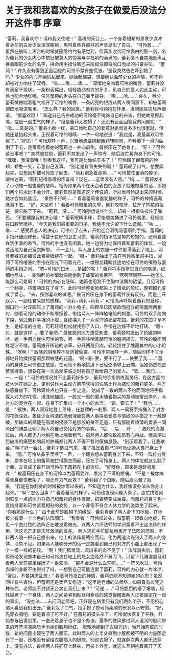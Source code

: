 # 关于我和我喜欢的女孩子在做爱后没法分开这件事 序章

“蕾莉，我喜欢你！请和我交往吧！”
高塔的天台上，一个身着短裙的黑发少女冲着身前的白发少女深深鞠躬，用带着些许颤抖的声音发出了告白。
“可怜酱……”
虽然在被叫上天台的时候就隐隐约约有感觉到，但真实收到可怜表白的那一刻，名为蕾莉的少女内心中依旧被莫大的惊喜与幸福填的满满的。蕾莉情不自禁地低声互换着眼前少女的名字，拼命用手捂住嘴巴来压抑住即将脱口而出的兴奋尖叫。
“蕾莉？”
许久没有得到正面回应的可怜不禁有些慌张，‘是我突然告白吓到她了吗？’少女的内心开始慌乱起来。她抬起脑袋，想要确认面前少女的神情，可不料却被对方吻住了双唇。
“呜……啾……啧……”
深情地亲吻着可怜的嘴唇，蕾莉并没有满足于现状，一条粉舌探出，轻轻撬动对方的牙关，见自己的爱人如此主动，可怜也配合地张嘴，任凭蕾莉的舌头在自己嘴里掠夺。
“啾……哈……”
良久，唇分，蕾莉微微喘着粗气松开了可怜的嘴唇，一条闪亮的银线从两人嘴间垂下，却被蕾莉调皮地吸进嘴里。
“怎么样？我的回答。”
蕾莉将可莉抱在怀里，凑到她耳边轻声细语。
“很喜欢哦！”
知道自己告白成功的可怜毫不掩饰自己的兴奋，但她故意撅起嘴，摆出一副生气的样子，“但是蕾莉太狡猾了！还没有正面回答我的问题呢！”
“哈……真是的。”
蕾莉小脸一红，亲口倾吐自己的爱意对她而言多少也很羞耻，但她还是抬起头来，正视着可怜的眼睛，一字一句地说道：“我也是，我最喜欢可怜酱了。”
“好耶！”
可怜欢呼一声，兴奋地想要抱起蕾莉转圈圈，不料脚下一滑向后倒了下去，连带着抱着她的蕾莉也一并向前倒，最终压在了她身上。
“呀！？可怜酱没事吧？”
突然被拉倒，蕾莉不禁发出了一声惊呼，随后连忙看向身下的可怜。
“嘿嘿，我没事哦！别看我这样，我可是比你结实多了！”
可怜蹭了蹭蕾莉的脸颊，娇憨一笑，示意自己没事。
“别老是冒冒失失的啊！”
蕾莉叹了口气，想要爬起来，没想到却被可怜拉了回去。
“莉莉别急着走嘛……”
可怜搂住蕾莉的脖子，眼神迷离，“莉莉记得高塔的传说吗？现在……这里没有人哦。”
“呜……”
蕾莉发出了小动物一般害羞的悲鸣，相传如果两个在天台表白的女孩子就地做爱的话，那她们两个将永远不会分开。蕾莉自然是知道这个传说的，所以当可怜提出来的时候，她才会如此羞涩。
“果然不行吗……”
看着蕾莉害羞犹豫的样子，可怜的神情逐渐低落下去。
“好，来做吧！”
看着可怜眼里的失望，蕾莉咬咬牙，拉开了短裙的拉链，将它脱了下来。
“莉莉，没……”
可怜刚想说些什么，却被一根指头按住了嘴巴。
“不要糟蹋我的决心哦！”
蕾莉眼睛半眯，手指顺势捅进了可怜嘴里，轻轻地在口腔里搅拌，“今天是我们最重要的日子，我绝不允许留下什么遗憾。”
“咕……啾……”
感受着恋人的决心，可怜点了点头，开始迎合着吮吸蕾莉的手指。蕾莉的手指纤细而修长，得益于良好的卫生习惯，蕾莉的指甲总是剪的短短的，还带着些许洗手液的香气。可怜的手也没有闲着，她一边努力地保持着和蕾莉的体位，一边灵活地为自己宽衣解带。
不一会儿，两人身上的衣服一件件都滑落到了地上，两具赤裸的娇躯彼此紧紧缠绕在一起。
“啵~”
蕾莉抽出了插在可怜嘴里的手指，浸润了可怜唾液的手指在阳光下闪着光芒，一缕银丝藕断丝连地挂在可怜的嘴唇与蕾莉的手指之间。
“嗯~可怜的口水……是甜的呢！”
蕾莉将手指塞进自己的嘴里，细细地品味，一副陶醉的神情就像是偷到了蜂蜜的维尼熊。
‘啊啊啊啊啊——她怎么能那么可爱啊！’
可怜的内心在狂叫，她再也忍耐不住胸中沸腾的欲望，只见可怜一个翻身，将蕾莉压在了身下。此时可怜整张脸都染上了情欲的酡红，整颗瞳孔变成了爱心。
“来，按你喜欢的做吧。”
被可怜压在身下的蕾莉并没有反抗，而是上开双手，一副任君采撷的模样。
“莉莉~莉莉~莉莉~”
可怜高声呼唤着蕾莉的爱称，胸口的一对浑圆压上了蕾莉的一对小兔子，四颗早已因情欲而挺立的蓓蕾两两相对，随着可怜的动作不断摩擦着，带给两人一阵阵触电般的刺激。可怜的双手则向下探，划过蕾莉平坦的小腹，最终探入了一片泥泞的秘密花园。蕾莉的花园寸草不生，是标准的白虎，可莉轻轻松松就找到了入口，手指在边缘不断地打转。
“嗯~对，就是这样……要了我吧。”
最敏感的地方遭受刺激，蕾莉顿时发出了娇媚的呻吟，她一手用力搂住可怜的背，另一手则哆嗦着朝可怜的股间探去。可怜的股间同样泥泞不堪，蕾莉拨开稀疏的杂草，分开两扇贝肉，轻轻捏住了埋藏其中的小小珍珠。
“呀啊！”
敏感的阴蒂猝不及防被偷袭，可怜不禁娇呼一声，随后同样不甘示弱地开始揉捏蕾莉那颗敏感的花蕾。
“啊~嗯~要，要不行了……快要了我……”
蕾莉的身体比可怜更加敏感，在可怜不断地挑逗下已经逐渐攀上云端。但她仍然在苦苦坚持着，想要在第一次高潮来临之时将自己献给自己的爱人。
“嗯……我们……一，一起！”
可怜的情况并不比蕾莉好多少，蕾莉的手指熟练而灵巧，在这方面的技术远在她之上，更别说作为主动方胸前获得的快感比作为被动的蕾莉更多。两方快感叠加下，可怜离终点也只有一步之遥。
达成了一致的两人不约而同地将手指探入对方的花径，浅浅地抽插。一股又一股的蜜水随着指尖的泵动被带出体外，与对方的混合在一起，在身下汇集出一个小小的水洼。
“要，要去了！”
“我也……是！”
很快，两人双双地登上顶峰，在登顶的一刹那，两人一同将手指捅入了对方的花径深处。象征少女纯洁的脆弱薄膜在两人裹挟着爱意与情欲的手指之下一触即破，那破瓜的痛楚在高潮的侵袭下是那般的微不足道，只有那随着喷薄的爱液一同流出的鲜血证明了两人将自己交给对方的事实。
“哈……哈……呼……”
激烈的高潮过后，两人都无力地躺在地上喘着粗气。虽然两人都性致高昂有心再战，但高潮过后破瓜的痛楚和胸前的肿痛都让两人不得不暂时偃旗息鼓。
“别压着我了，让我歇会。”
喘了好一会儿，蕾莉才韵过气来，推了推压着自己的可怜让她从自己身上下来。
“嗯。”
可怜从鼻子里哼了一声，一个翻身想从蕾莉身上下来，不料一阵拉力传来，原本在地上的蕾莉被拉得腾空而起，压在了可怜身上。两人的体位就这么翻了个面，又变成了最开始可怜在下蕾莉在上的体位。
“好呀你，原来是想趁机反攻！”
被蕾莉压在身下的可怜以为蕾莉耍诈，发出了不满的娇嗔。
“不是！被你搞得全身都快散架了，哪还有力气反攻？”
蕾莉翻了个白眼，随后眉头皱了起来，“我是在你翻身的时候被你带过来的，不知道为什么，我好像没办法从你身上起来。”
“啊？怎么回事？”
看着蕾莉的样子，可怜也发现问题大条了，连忙拼着刚刚恢复一点的体力将自己和蕾莉的身体撑起，把姿势变成坐姿。而蕾莉的身子也一直维持着和可怜紧紧相贴的姿势，以一个非常不符合人体力学的姿势坐了起来。
“你看那是什么？”
由于此前是脸朝下的缘故，蕾莉看到了两人身下的地板，在地板上有着一个血色的法阵图形。
“我看看。”
可怜扭过头，和蕾莉一起看向地板，只见一个血红色的法阵正在散发着微光，以两人六环法师的学识竟看不出这法阵的作用，但这光芒正是法阵激活的征兆。
两人连忙手忙脚乱地离开了法阵的范围，不料两人刚一把自己挪出来，地上的法阵将腾空而起，化为两道流光钻入了两人的身体，消失不见。如果两人能够分开的话一定能看到自己和对方的小腹上都出现了一个一模一样的花纹。
“啊！我们那里流，流出来的血不见了！”
法阵消失后，蕾莉惊奇地发现原本自己和可怜流在地上的处女血竟然不翼而飞，只留下几滩湿痕证明着两人曾在那里经历了一番欢愉。
“那不会是什么血咒吧……”
一阵风吹过，可怜赤裸的身躯不由得抖了抖，一想到自己可能连累了蕾莉，可怜的内心就一片冰凉。
“傻瓜，不要胡思乱想！”
看着可怜发白的神情，蕾莉怎能不知道她的心思？虽然同样有些害怕，但蕾莉还是柔声安慰道：“这里是老师的法师塔，如果真有血咒这种东西，老师能不封锁天台禁止我们上来？”
“可是……”
可怜委屈的瘪了瘪嘴，轻轻摇晃了一下身体，两人之间紧紧相贴互相牵动的感觉提醒着两人正被固定在一起的事实。
“没办法……去问问老师吧，正好现在塔里只有我们两名弟子，不用担心别人看到我们出丑。”
蕾莉叹了口气，抬手摸了摸可怜柔顺的长发以示安慰。
“好，先穿衣服吧，要是着凉了可不好。”
在蕾莉的摸头杀下，可怜很快恢复了平静，开始参与出谋划策。一直光着身子也不是个办法，夏季的微风拂过两人湿润的股间带来的阵阵清凉感觉也令她们脸颊绯红。
艰难地挪到了衣服旁边，当开始穿戴的时候，新的问题出现在了两人面前。此时两人的上半身直到小腹都被不明的力量固定在了一起，压根没有留给衣服插入的缝隙，别说衣服了，就连胖次两人都无法穿上。没有办法，最终两人只好穿上鞋袜，再披上外套，就这么互相抱着离开了天台。